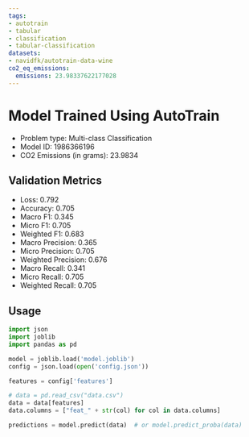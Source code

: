 ```yaml
---
tags:
- autotrain
- tabular
- classification
- tabular-classification
datasets:
- navidfk/autotrain-data-wine
co2_eq_emissions:
  emissions: 23.98337622177028
---
```


# Model Trained Using AutoTrain

- Problem type: Multi-class Classification
- Model ID: 1986366196
- CO2 Emissions (in grams): 23.9834

## Validation Metrics

- Loss: 0.792
- Accuracy: 0.705
- Macro F1: 0.345
- Micro F1: 0.705
- Weighted F1: 0.683
- Macro Precision: 0.365
- Micro Precision: 0.705
- Weighted Precision: 0.676
- Macro Recall: 0.341
- Micro Recall: 0.705
- Weighted Recall: 0.705

## Usage

```python
import json
import joblib
import pandas as pd

model = joblib.load('model.joblib')
config = json.load(open('config.json'))

features = config['features']

# data = pd.read_csv("data.csv")
data = data[features]
data.columns = ["feat_" + str(col) for col in data.columns]

predictions = model.predict(data)  # or model.predict_proba(data)

```